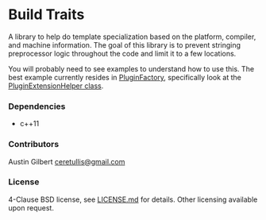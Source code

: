 # Build Traits 

A library to help do template specialization based on the platform, compiler, and machine information. The goal of this library is to prevent stringing preprocessor logic throughout the code and limit it to a few locations. 

You will probably need to see examples to understand how to use this. The best example currently resides in [PluginFactory](https://github.com/paxos1977/PluginFactory), specifically look at the [PluginExtensionHelper class](https://github.com/paxos1977/PluginFactory/blob/develop/PluginFactory/details/PluginExtensionHelper.hpp).

### Dependencies 

- c++11

### Contributors 

Austin Gilbert <ceretullis@gmail.com>

### License

4-Clause BSD license, see [LICENSE.md](LICENSE.md) for details. Other licensing available upon request. 

